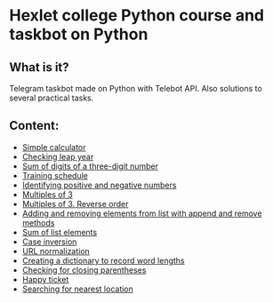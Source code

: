 # Hexlet college Python course and taskbot on Python
## What is it?
Telegram taskbot made on Python with Telebot API.
Also solutions to several practical tasks.

## Content:
- <a href="https://github.com/xelvhk/python-tasks-taskbot/blob/main/1%20-%20Calculator.py">Simple calculator</a>
- <a href="https://github.com/xelvhk/python-tasks-taskbot/blob/main/2%20-%20Leap%20year.py">Checking leap year</a>
- <a href="https://github.com/xelvhk/python-tasks-taskbot/blob/main/4%20-%20Sum%20of%20digits%20of%20a%20three-digit%20number.py">Sum of digits of a three-digit number</a>
- <a href="https://github.com/xelvhk/python-tasks-taskbot/blob/main/5%20-%20Training%20schedule.py">Training schedule</a>
- <a href="https://github.com/xelvhk/python-tasks-taskbot/blob/main/6%20-%20Identifying%20positive%20and%20negative%20numbers.py">Identifying positive and negative numbers</a>
- <a href="https://github.com/xelvhk/python-tasks-taskbot/blob/main/7-8%20-%20Multiples%20of%203.py">Multiples of 3</a>
- <a href="https://github.com/xelvhk/python-tasks-taskbot/blob/main/7-8%20-%20Multiples%20of%203.py">Multiples of 3. Reverse order</a>
- <a href="https://github.com/xelvhk/python-tasks-taskbot/blob/main/9%20-%20Adding%20and%20removing%20elements%20from%20list%20with%20append%20and%20remove%20methods.py">Adding and removing elements from list with append and remove methods</a>
- <a href="https://github.com/xelvhk/python-tasks-taskbot/blob/main/10%20-%20Sum%20of%20list%20elements.py">Sum of list elements</a>
- <a href="https://github.com/xelvhk/python-tasks-taskbot/blob/main/11%20-%20Case%20inversion.py">Case inversion</a>
- <a href="https://github.com/xelvhk/python-tasks-taskbot/blob/main/12%20-%20URL%20normalization.py">URL normalization</a>
- <a href="https://github.com/xelvhk/python-tasks-taskbot/blob/main/13%20-%20%D0%A1reating%20a%20dictionary%20to%20record%20word%20lengths.py">Сreating a dictionary to record word lengths</a>
- <a href="https://github.com/xelvhk/python-tasks-taskbot/blob/main/14%20-%20%D0%A1hecking%20for%20closing%20parentheses.py">Сhecking for closing parentheses</a>
- <a href="https://github.com/xelvhk/python-tasks-taskbot/blob/main/15%20-%20Happy%20ticket.py">Happy ticket</a>
- <a href="https://github.com/xelvhk/python-tasks-taskbot/blob/main/16%20-%20Searching%20for%20nearest%20coordinates.py">Searching for nearest location</a>
